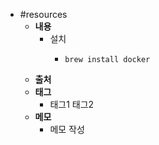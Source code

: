 - #resources
	- **내용**
		- 설치
			- ```shell
			  brew install docker
			  ```
	- **출처**
	- **태그**
		- 태그1 태그2
	- **메모**
		- 메모 작성